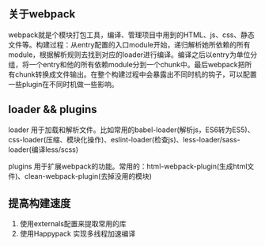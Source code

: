 ## 关于webpack
webpack就是个模块打包工具，编译、管理项目中用到的HTML、js、css、静态文件等。构建过程：从entry配置的入口module开始，递归解析她所依赖的所有module，根据解析规则去找到对应的loader进行编译。编译之后以entry为单位分组，将一个entry和他的所有依赖module分到一个chunk中。最后webpack把所有chunk转换成文件输出。在整个构建过程中会暴露出不同时机的钩子，可以配置一些plugin在不同时机做一些影响。

## loader && plugins
loader 用于加载和解析文件。比如常用的babel-loader(解析js，ES6转为ES5)、css-loader(压缩、模块化操作)、eslint-loader(检查js)、less-loader/sass-loader(编译less/scss)

plugins 用于扩展webpack的功能。常用的：html-webpack-plugin(生成html文件)、clean-webpack-plugin(去掉没用的模块)

## 提高构建速度
1. 使用externals配置来提取常用的库
2. 使用Happypack 实现多线程加速编译